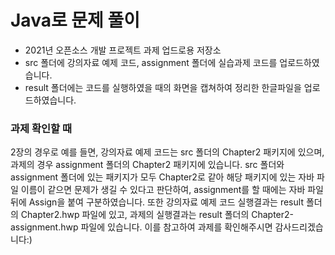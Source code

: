 # Java로 문제 풀이

- 2021년 오픈소스 개발 프로젝트 과제 업드로용 저장소
- src 폴더에 강의자료 예제 코드, assignment 폴더에 실습과제 코드를 업로드하였습니다.
- result 폴더에는 코드를 실행하였을 때의 화면을 캡쳐하여 정리한 한글파일을 업로드하였습니다.

### 과제 확인할 때
2장의 경우로 예를 들면, 강의자료 예제 코드는 src 폴더의 Chapter2 패키지에 있으며, 과제의 경우 assignment 폴더의 Chapter2 패키지에 있습니다. src 폴더와 assignment 폴더에 있는 패키지가 모두 Chapter2로 같아 해당 패키지에 있는 자바 파일 이름이 같으면 문제가 생길 수 있다고 판단하여, assignment를 할 때에는 자바 파일 뒤에 Assign을 붙여 구분하였습니다. 또한 강의자료 예제 코드 실행결과는 result 폴더의 Chapter2.hwp 파일에 있고, 과제의 실행결과는 result 폴더의 Chapter2-assignment.hwp 파일에 있습니다. 이를 참고하여 과제를 확인해주시면 감사드리겠습니다:)
